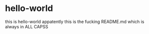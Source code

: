 # hello-world
this is hello-world
appatently this is the fucking README.md which is always in ALL CAPSS 
